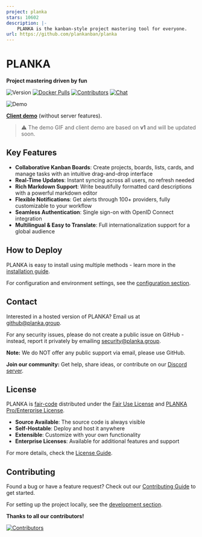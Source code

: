 ```yaml
---
project: planka
stars: 10602
description: |-
    PLANKA is the kanban-style project mastering tool for everyone.
url: https://github.com/plankanban/planka
---
```


# PLANKA

**Project mastering driven by fun**

![Version](https://img.shields.io/github/package-json/v/plankanban/planka?style=flat-square) [![Docker Pulls](https://img.shields.io/badge/docker_pulls-6M%2B-%23066da5?style=flat-square&color=red)](https://github.com/plankanban/planka/pkgs/container/planka) [![Contributors](https://img.shields.io/github/contributors/plankanban/planka?style=flat-square&color=blue)](https://github.com/plankanban/planka/graphs/contributors) [![Chat](https://img.shields.io/discord/1041440072953765979?style=flat-square&logo=discord&logoColor=white)](https://discord.gg/WqqYNd7Jvt)

![Demo](https://raw.githubusercontent.com/plankanban/planka/master/assets/demo.gif)

[**Client demo**](https://plankanban.github.io/planka) (without server features).

> ⚠️ The demo GIF and client demo are based on **v1** and will be updated soon.

## Key Features

- **Collaborative Kanban Boards**: Create projects, boards, lists, cards, and manage tasks with an intuitive drag-and-drop interface
- **Real-Time Updates**: Instant syncing across all users, no refresh needed
- **Rich Markdown Support**: Write beautifully formatted card descriptions with a powerful markdown editor
- **Flexible Notifications**: Get alerts through 100+ providers, fully customizable to your workflow
- **Seamless Authentication**: Single sign-on with OpenID Connect integration
- **Multilingual & Easy to Translate**: Full internationalization support for a global audience

## How to Deploy

PLANKA is easy to install using multiple methods - learn more in the [installation guide](https://docs.planka.cloud/docs/welcome/).

For configuration and environment settings, see the [configuration section](https://docs.planka.cloud/docs/category/configuration/).

## Contact

Interested in a hosted version of PLANKA? Email us at [github@planka.group](mailto:github@planka.group).

For any security issues, please do not create a public issue on GitHub - instead, report it privately by emailing [security@planka.group](mailto:security@planka.group).

**Note:** We do NOT offer any public support via email, please use GitHub.

**Join our community:** Get help, share ideas, or contribute on our [Discord server](https://discord.gg/WqqYNd7Jvt).

## License

PLANKA is [fair-code](https://faircode.io) distributed under the [Fair Use License](https://github.com/plankanban/planka/blob/master/LICENSES/PLANKA%20Community%20License%20EN.md) and [PLANKA Pro/Enterprise License](https://github.com/plankanban/planka/blob/master/LICENSES/PLANKA%20Commercial%20License%20EN.md).

- **Source Available**: The source code is always visible
- **Self-Hostable**: Deploy and host it anywhere
- **Extensible**: Customize with your own functionality
- **Enterprise Licenses**: Available for additional features and support

For more details, check the [License Guide](https://github.com/plankanban/planka/blob/master/LICENSES/PLANKA%20License%20Guide%20EN.md).

## Contributing

Found a bug or have a feature request? Check out our [Contributing Guide](https://github.com/plankanban/planka/blob/master/CONTRIBUTING.md) to get started.

For setting up the project locally, see the [development section](https://docs.planka.cloud/docs/category/development/).

**Thanks to all our contributors!**

[![Contributors](https://contrib.rocks/image?repo=plankanban/planka)](https://github.com/plankanban/planka/graphs/contributors)

